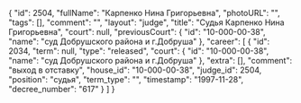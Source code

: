{
    "id": 2504,
    "fullName": "Карпенко Нина Григорьевна",
    "photoURL": "",
    "tags": [],
    "comment": "",
    "layout": "judge",
    "title": "Судья Карпенко Нина Григорьевна",
    "court": null,
    "previousCourt": {
        "id": "10-000-00-38",
        "name": "суд Добрушского района и г.Добруша"
    },
    "career": [
        {
            "id": 2034,
            "term": null,
            "type": "released",
            "court": {
                "id": "10-000-00-38",
                "name": "суд Добрушского района и г.Добруша"
            },
            "extra": [],
            "comment": "выход в отставку",
            "house_id": "10-000-00-38",
            "judge_id": 2504,
            "position": "судья",
            "term_type": "",
            "timestamp": "1997-11-28",
            "decree_number": "617"
        }
    ]
}